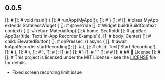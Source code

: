 ## 0.0.5
[]: # 
[]: # void main() {
[]: #   runApp(MyApp());
[]: # }
[]: # 
[]: # class MyApp extends StatelessWidget {
[]: #   @override
[]: #   Widget build(BuildContext context) {
[]: #     return MaterialApp(
[]: #       home: Scaffold(
[]: #         appBar: AppBar(title: Text('In-App Recorder Example')),
[]: #         body: Center(
[]: #           child: ElevatedButton(
[]: #             onPressed: () async {
[]: #               await InAppRecorder.startRecording();
[]: #             },
[]: #             child: Text('Start Recording'),
[]: #           ),
[]: #         ),
[]: #       ),
[]: #     );
[]: #   }
[]: # }
[]: # ```
[]: # # 
[]: # ## 📜 License
[]: # 
[]: # This project is licensed under the MIT License - see the [LICENSE](LICENSE) file for details. 

* Fixed screen recording limit issue.
